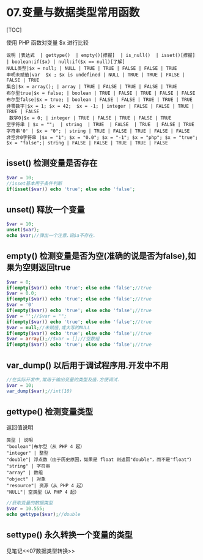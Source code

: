 # 07.变量与数据类型常用函数
[TOC]

使用 PHP 函数对变量 $x 进行比较
```table
说明 |表达式  | gettype()  | empty()[撑握]  | is_null()  | isset()[撑握]   | boolean:if($x) | null:if($x == null)[了解]
NULL类型|$x = null; | NULL | TRUE | TRUE | FALSE | FALSE | TRUE
申明未赋值|var  $x ; $x is undefined | NULL | TRUE | TRUE | FALSE | FALSE | TRUE
集合|$x = array(); | array | TRUE | FALSE | TRUE | FALSE | TRUE
布尔型true|$x = false; | boolean | TRUE | FALSE | TRUE | FALSE | FALSE
布尔型false|$x = true; | boolean | FALSE | FALSE | TRUE | TRUE | TRUE
非零数字|$x = 1; $x = 42;  $x = -1; | integer | FALSE | FALSE | TRUE | TRUE | FALSE
 数字0|$x = 0; | integer | TRUE | FALSE | TRUE | FALSE | TRUE
空字符串 | $x = "";  | string  | TRUE  | FALSE  | TRUE  | FALSE | TRUE 
字符串'0' | $x = "0"; | string | TRUE | FALSE | TRUE | FALSE | FALSE
非空非0字符串 |$x = "1"; $x = "0.0"; $x = "-1"; $x = "php"; $x = "true";  $x = "false";| string | FALSE | FALSE | TRUE | TRUE | FALSE
```


## isset() 检测变量是否存在
```php
$var = 10;
//isset基本用于条件判断
if(isset($var)) echo 'true'; else echo 'false';
```

## unset() 释放一个变量
```php
$var = 10;
unset($var);
echo $var;//弹出一个注意.说$a不存在.
```

## empty() 检测变量是否为空(准确的说是否为false),如果为空则返回true
```php
$var = 0;
if(empty($var)) echo 'true'; else echo 'false';//true
$var = 0.0;
if(empty($var)) echo 'true'; else echo 'false';//true
$var = '0'
if(empty($var)) echo 'true'; else echo 'false';//true
$var = '';//$var = "";
if(empty($var)) echo 'true'; else echo 'false';//true
$var = null;//未赋值,或大写的NULL
if(empty($var)) echo 'true'; else echo 'false';//true
$var = array();//$var = [];//空数组
if(empty($var)) echo 'true'; else echo 'false';//true
```

## var_dump() 以后用于调试程序用.开发中不用
```php
//在实际开发中,常用于输出变量的类型及值.方便调试.
$var = 10;
var_dump($var);//int(10)
```

## gettype() 检测变量类型
返回值说明
```table
类型 | 说明
"boolean"|布尔型（从 PHP 4 起） 
"integer" | 整型
"double"| 浮点数（由于历史原因，如果是 float 则返回"double"，而不是"float"） 
"string" | 字符串
"array" | 数组
"object" | 对象
"resource"| 资源（从 PHP 4 起） 
"NULL"| 空类型（从 PHP 4 起） 
```

```php
//获取变量的数据类型
$var = 10.555;
echo gettype($var);//double
```

## settype() 永久转换一个变量的类型
见笔记<<07数据类型转换>>
